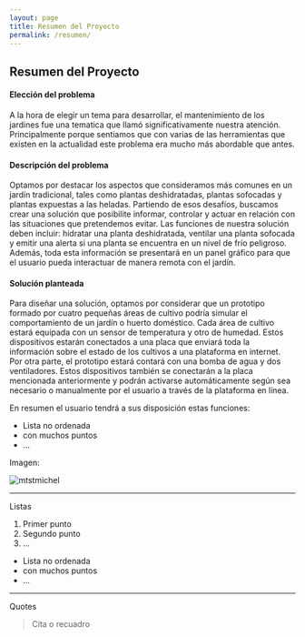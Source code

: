 ```yaml
---
layout: page
title: Resumen del Proyecto
permalink: /resumen/
---
```


## Resumen del Proyecto

#### Elección del problema
A la hora de elegir un tema para desarrollar, el mantenimiento de los jardines fue una tematica que llamó significativamente nuestra atención. Principalmente porque sentiamos que con varias de las herramientas que existen en la actualidad este problema era mucho más abordable que antes.

#### Descripción del problema
Optamos por destacar los aspectos que consideramos más comunes en un jardín tradicional, tales como plantas deshidratadas, plantas sofocadas y plantas expuestas a las heladas. Partiendo de esos desafíos, buscamos crear una solución que posibilite informar, controlar y actuar en relación con las situaciones que pretendemos evitar. Las funciones de nuestra solución deben incluir: hidratar una planta deshidratada, ventilar una planta sofocada y emitir una alerta si una planta se encuentra en un nivel de frío peligroso. Además, toda esta información se presentará en un panel gráfico para que el usuario pueda interactuar de manera remota con el jardín.

#### Solución planteada
Para diseñar una solución, optamos por considerar que un prototipo formado por cuatro pequeñas áreas de cultivo podría simular el comportamiento de un jardín o huerto doméstico. Cada área de cultivo estará equipada con un sensor de temperatura y otro de humedad. Estos dispositivos estarán conectados a una placa que enviará toda la información sobre el estado de los cultivos a una plataforma en internet. Por otra parte, el prototipo estará contará con una bomba de agua y dos ventiladores. Estos dispositivos también se conectarán a la placa mencionada anteriormente y podrán activarse automáticamente según sea necesario o manualmente por el usuario a través de la plataforma en línea.

En resumen el usuario tendrá a sus disposición estas funciones:
   * Lista no ordenada
   * con muchos puntos
   * ...

Imagen:

![mtstmichel](/assets/mtstmichel.jpg)

---

Listas

   1. Primer punto
   2. Segundo punto
   3. ...


   * Lista no ordenada
   * con muchos puntos
   * ...

---

Quotes

   > Cita o recuadro


